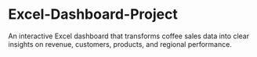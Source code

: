 # Excel-Dashboard-Project
An interactive Excel dashboard that transforms coffee sales data into clear insights on revenue, customers, products, and regional performance.
